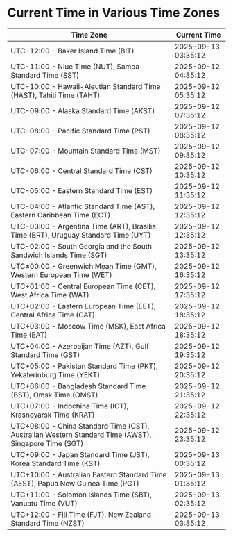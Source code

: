 # Current Time in Various Time Zones

| Time Zone | Current Time |
|-----------|--------------|
| UTC-12:00 - Baker Island Time (BIT) | 2025-09-13 03:35:12 |
| UTC-11:00 - Niue Time (NUT), Samoa Standard Time (SST) | 2025-09-12 04:35:12 |
| UTC-10:00 - Hawaii-Aleutian Standard Time (HAST), Tahiti Time (TAHT) | 2025-09-12 05:35:12 |
| UTC-09:00 - Alaska Standard Time (AKST) | 2025-09-12 07:35:12 |
| UTC-08:00 - Pacific Standard Time (PST) | 2025-09-12 08:35:12 |
| UTC-07:00 - Mountain Standard Time (MST) | 2025-09-12 09:35:12 |
| UTC-06:00 - Central Standard Time (CST) | 2025-09-12 10:35:12 |
| UTC-05:00 - Eastern Standard Time (EST) | 2025-09-12 11:35:12 |
| UTC-04:00 - Atlantic Standard Time (AST), Eastern Caribbean Time (ECT) | 2025-09-12 12:35:12 |
| UTC-03:00 - Argentina Time (ART), Brasília Time (BRT), Uruguay Standard Time (UYT) | 2025-09-12 12:35:12 |
| UTC-02:00 - South Georgia and the South Sandwich Islands Time (SGT) | 2025-09-12 13:35:12 |
| UTC±00:00 - Greenwich Mean Time (GMT), Western European Time (WET) | 2025-09-12 16:35:12 |
| UTC+01:00 - Central European Time (CET), West Africa Time (WAT) | 2025-09-12 17:35:12 |
| UTC+02:00 - Eastern European Time (EET), Central Africa Time (CAT) | 2025-09-12 18:35:12 |
| UTC+03:00 - Moscow Time (MSK), East Africa Time (EAT) | 2025-09-12 18:35:12 |
| UTC+04:00 - Azerbaijan Time (AZT), Gulf Standard Time (GST) | 2025-09-12 19:35:12 |
| UTC+05:00 - Pakistan Standard Time (PKT), Yekaterinburg Time (YEKT) | 2025-09-12 20:35:12 |
| UTC+06:00 - Bangladesh Standard Time (BST), Omsk Time (OMST) | 2025-09-12 21:35:12 |
| UTC+07:00 - Indochina Time (ICT), Krasnoyarsk Time (KRAT) | 2025-09-12 22:35:12 |
| UTC+08:00 - China Standard Time (CST), Australian Western Standard Time (AWST), Singapore Time (SGT) | 2025-09-12 23:35:12 |
| UTC+09:00 - Japan Standard Time (JST), Korea Standard Time (KST) | 2025-09-13 00:35:12 |
| UTC+10:00 - Australian Eastern Standard Time (AEST), Papua New Guinea Time (PGT) | 2025-09-13 01:35:12 |
| UTC+11:00 - Solomon Islands Time (SBT), Vanuatu Time (VUT) | 2025-09-13 02:35:12 |
| UTC+12:00 - Fiji Time (FJT), New Zealand Standard Time (NZST) | 2025-09-13 03:35:12 |
